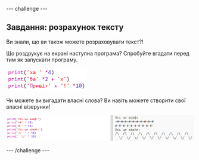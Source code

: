 \--- challenge \---

## Завдання: розрахунок тексту

Ви знали, що ви також можете розраховувати текст?!

Що роздрукує на екрані наступна програма? Спробуйте вгадати перед тим як запускати програму.

![знімок екрану](images/me-text-calc.png)

Чи можете ви вигадати власні слова? Ви навіть можете створити свої власні візерунки!

![знімок екрану](images/me-patterns.png)

\--- /challenge \---